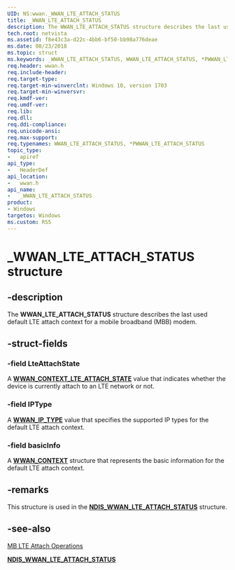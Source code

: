 ```yaml
---
UID: NS:wwan._WWAN_LTE_ATTACH_STATUS
title: _WWAN_LTE_ATTACH_STATUS
description: The WWAN_LTE_ATTACH_STATUS structure describes the last used default LTE attach context for a mobile broadband (MBB) modem.
tech.root: netvista
ms.assetid: f8e43c3a-d22c-4bb6-bf50-bb98a776deae
ms.date: 08/23/2018
ms.topic: struct
ms.keywords: _WWAN_LTE_ATTACH_STATUS, WWAN_LTE_ATTACH_STATUS, *PWWAN_LTE_ATTACH_STATUS, 
req.header: wwan.h
req.include-header:
req.target-type:
req.target-min-winverclnt: Windows 10, version 1703
req.target-min-winversvr:
req.kmdf-ver:
req.umdf-ver:
req.lib:
req.dll:
req.ddi-compliance:
req.unicode-ansi:
req.max-support:
req.typenames: WWAN_LTE_ATTACH_STATUS, *PWWAN_LTE_ATTACH_STATUS
topic_type: 
-	apiref
api_type: 
-	HeaderDef
api_location: 
-	wwan.h
api_name: 
-	_WWAN_LTE_ATTACH_STATUS
product: 
- Windows
targetos: Windows
ms.custom: RS5
---
```


# _WWAN_LTE_ATTACH_STATUS structure

## -description

The **WWAN_LTE_ATTACH_STATUS** structure describes the last used default LTE attach context for a mobile broadband (MBB) modem.

## -struct-fields

### -field LteAttachState

A [**WWAN_CONTEXT_LTE_ATTACH_STATE**](ne-wwan-_wwan_context_lte_attach_state.md) value that indicates whether the device is currently attach to an LTE network or not.
 
### -field IPType

A [**WWAN_IP_TYPE**](ne-wwan-_wwan_ip_type.md) value that specifies the supported IP types for the default LTE attach context.
 
### -field basicInfo

A [**WWAN_CONTEXT**](ns-wwan-_wwan_context.md) structure that represents the basic information for the default LTE attach context.

## -remarks

This structure is used in the [**NDIS_WWAN_LTE_ATTACH_STATUS**](../ndiswwan/ns-ndiswwan-_ndis_wwan_lte_attach_status.md) structure.

## -see-also

[MB LTE Attach Operations](https://docs.microsoft.com/windows-hardware/drivers/network/mb-lte-attach-operations)

[**NDIS_WWAN_LTE_ATTACH_STATUS**](../ndiswwan/ns-ndiswwan-_ndis_wwan_lte_attach_status.md)

